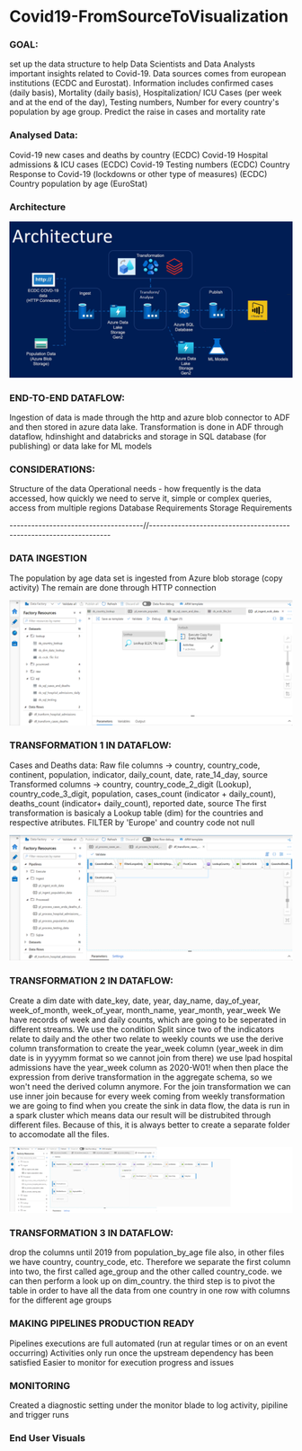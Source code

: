 # Covid19-FromSourceToVisualization


### GOAL: 
set up the data structure to help Data Scientists and Data Analysts important insights related to Covid-19. Data sources comes from european 
institutions (ECDC and Eurostat).
Information includes confirmed cases (daily basis), Mortality (daily basis), Hospitalization/ ICU Cases (per week and at the end of the day),
Testing numbers, Number for every country's population by age group.
Predict the raise in cases and mortality rate
	
### Analysed Data: 
Covid-19 new cases and deaths by country (ECDC)
Covid-19 Hospital admissions & ICU cases (ECDC)
Covid-19 Testing numbers (ECDC)
Country Response to Covid-19 (lockdowns or other type of measures) (ECDC)
Country population by age (EuroStat)

### Architecture
<img src="./snapshots/architecture.png">
	  

### END-TO-END DATAFLOW:
Ingestion of data is made through the http and azure blob connector to ADF and then stored in azure data lake.
Transformation is done in ADF through dataflow, hdinshight and databricks and storage in SQL database (for publishing) or data lake for ML models
	
### CONSIDERATIONS:
Structure of the data
Operational needs - how frequently is the data accessed, how quickly we need to serve it, simple or complex queries, access from multiple regions
Database Requirements
Storage Requirements
	  
-------------------------------------//-------------------------------------------------------------------	  
	  
### DATA INGESTION 
The population by age data set is ingested from Azure blob storage (copy activity)
The remain are done through HTTP connection
 
<img src="./snapshots/pipeline%20ingest%20ecdc%20data.png">
	
### TRANSFORMATION 1 IN DATAFLOW:
	
Cases and Deaths data: Raw file columns -> country, country_code, continent, population, indicator, daily_count, date, rate_14_day, source
				Transformed columns -> country, country_code_2_digit (Lookup), country_code_3_digit, population, cases_count (indicator
												  + daily_count), deaths_count (indicator+ daily_count), reported date, source
The first transformation is basicaly a Lookup table (dim) for the countries and respective atributes.
FILTER by 'Europe' and country code not null
	
<img src="./snapshots/dataflow%20death%20cases.png">	
	
### TRANSFORMATION 2 IN DATAFLOW:
Create a dim date with date_key, date, year, day_name, day_of_year, week_of_month, week_of_year, month_name, year_month, year_week
We have records of week and daily counts, which are going to be seperated in different streams.
We use the condition Split since two of the indicators relate to daily and the other two relate to weekly counts
we use the derive column transformation to create the year_week column (year_week in dim date is in yyyymm format so we cannot join from there)
we use lpad
hospital admissions have the year_week column as 2020-W01!
when then place the expression from derive transformation in the aggregate schema, so we won't need the derived column anymore.
For the join transformation we can use inner join because for every week coming from weekly transformation we are going to find 
when you create the sink in data flow, the data is run in a spark cluster which means data our result will be distrubited through different files.
Because of this, it is always better to create a separate folder to accomodate all the files.

<img src="./snapshots/dataflow%20hospitality.png">

### TRANSFORMATION 3 IN DATAFLOW:
drop the columns until 2019 from population_by_age file
also, in other files we have country, country_code, etc. Therefore we separate the first column into two, the first called age_group and the other
called country_code. we can then perform a look up on dim_country.
the third step is to pivot the table in order to have all the data from one country in one row with columns for the different age groups
	
	
### MAKING PIPELINES PRODUCTION READY
Pipelines executions are full automated  (run at regular times or on an event occurring)
Activities only run once the upstream dependency has been satisfied
Easier to monitor for execution progress and issues
	
### MONITORING
Created a diagnostic setting under the monitor blade to log activity, pipiline and trigger runs
  
  
### End User Visuals
